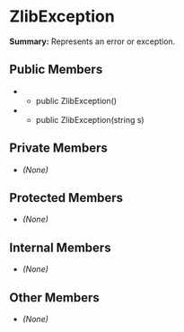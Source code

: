 # ZlibException

**Summary:** Represents an error or exception.

## Public Members
- - public ZlibException()
- - public ZlibException(string s)

## Private Members
- *(None)*

## Protected Members
- *(None)*

## Internal Members
- *(None)*

## Other Members
- *(None)*
